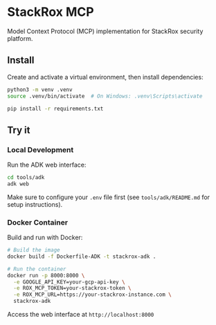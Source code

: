 # StackRox MCP

Model Context Protocol (MCP) implementation for StackRox security platform.

## Install

Create and activate a virtual environment, then install dependencies:

```bash
python3 -m venv .venv
source .venv/bin/activate  # On Windows: .venv\Scripts\activate

pip install -r requirements.txt
```

## Try it

### Local Development

Run the ADK web interface:

```bash
cd tools/adk
adk web
```

Make sure to configure your `.env` file first (see `tools/adk/README.md` for setup instructions).

### Docker Container

Build and run with Docker:

```bash
# Build the image
docker build -f Dockerfile-ADK -t stackrox-adk .

# Run the container
docker run -p 8000:8000 \
  -e GOOGLE_API_KEY=your-gcp-api-key \
  -e ROX_MCP_TOKEN=your-stackrox-token \
  -e ROX_MCP_URL=https://your-stackrox-instance.com \
  stackrox-adk
```

Access the web interface at `http://localhost:8000`
